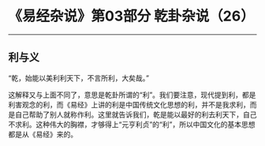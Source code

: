 # 《易经杂说》第03部分 乾卦杂说（26）

------

## 利与义

“乾，始能以美利利天下，不言所利，大矣哉。”

这解释又与上面不同了，意思是乾卦所谓的“利”。我们要注意，现代提到利，都是利害观念的利，而《易经》上讲的利是中国传统文化思想的利，并不是我求利，而是自己帮助了别人就称作利。这里就告诉我们，乾是能以最好的利去利天下，自己不求利。这种伟大的胸襟，才够得上“元亨利贞”的“利”，所以中国文化的基本思想都是从《易经》来的。